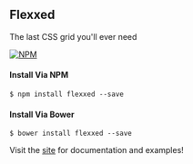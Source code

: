 ## Flexxed

The last CSS grid you'll ever need

[![NPM](https://nodei.co/npm/<package>.png?compact=true)](https://npmjs.org/package/<package>)

#### Install Via NPM
`$ npm install flexxed --save`

#### Install Via Bower
`$ bower install flexxed --save`

Visit the [site](http://alwynsays.com/flexxed) for documentation and examples!
